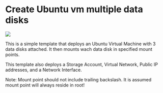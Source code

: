 # Create Ubuntu vm multiple data disks

<a href="https://portal.azure.com/#create/Microsoft.Template/uri/" target="_blank">
    <img src="http://azuredeploy.net/deploybutton.png"/>
</a>

This is a simple template that deploys an Ubuntu Virtual Machine with 3 data disks attached. It then mounts wach data disk in specified mount points.

This template also deploys a Storage Account, Virtual Network, Public IP addresses, and a Network Interface.

Note: Mount point should not include trailing backslash. It is assumed mount point will always reside in root!
